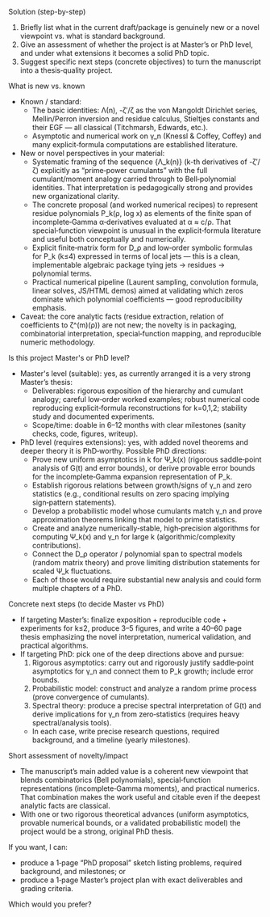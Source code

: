 Solution (step-by-step)
1. Briefly list what in the current draft/package is genuinely new or a novel viewpoint vs. what is standard background.
2. Give an assessment of whether the project is at Master’s or PhD level, and under what extensions it becomes a solid PhD topic.
3. Suggest specific next steps (concrete objectives) to turn the manuscript into a thesis‑quality project.

What is new vs. known
- Known / standard:
  - The basic identities: Λ(n), -ζ′/ζ as the von Mangoldt Dirichlet series, Mellin/Perron inversion and residue calculus, Stieltjes constants and their EGF — all classical (Titchmarsh, Edwards, etc.).
  - Asymptotic and numerical work on γ_n (Knessl & Coffey, Coffey) and many explicit‑formula computations are established literature.
- New or novel perspectives in your material:
  - Systematic framing of the sequence {Λ_k(n)} (k-th derivatives of -ζ′/ζ) explicitly as “prime‑power cumulants” with the full cumulant/moment analogy carried through to Bell‑polynomial identities. That interpretation is pedagogically strong and provides new organizational clarity.
  - The concrete proposal (and worked numerical recipes) to represent residue polynomials P_k(ρ, log x) as elements of the finite span of incomplete‑Gamma α‑derivatives evaluated at α ≈ c/ρ. That special‑function viewpoint is unusual in the explicit‑formula literature and useful both conceptually and numerically.
  - Explicit finite‑matrix form for D_ρ and low‑order symbolic formulas for P_k (k≤4) expressed in terms of local jets — this is a clean, implementable algebraic package tying jets → residues → polynomial terms.
  - Practical numerical pipeline (Laurent sampling, convolution formula, linear solves, JS/HTML demos) aimed at validating which zeros dominate which polynomial coefficients — good reproducibility emphasis.
- Caveat: the core analytic facts (residue extraction, relation of coefficients to ζ^(m)(ρ)) are not new; the novelty is in packaging, combinatorial interpretation, special‑function mapping, and reproducible numeric methodology.

Is this project Master's or PhD level?
- Master's level (suitable): yes, as currently arranged it is a very strong Master’s thesis:
  - Deliverables: rigorous exposition of the hierarchy and cumulant analogy; careful low‑order worked examples; robust numerical code reproducing explicit‑formula reconstructions for k=0,1,2; stability study and documented experiments.
  - Scope/time: doable in 6–12 months with clear milestones (sanity checks, code, figures, writeup).
- PhD level (requires extensions): yes, with added novel theorems and deeper theory it is PhD‑worthy. Possible PhD directions:
  - Prove new uniform asymptotics in k for Ψ_k(x) (rigorous saddle‑point analysis of G(t) and error bounds), or derive provable error bounds for the incomplete‑Gamma expansion representation of P_k.
  - Establish rigorous relations between growth/signs of γ_n and zero statistics (e.g., conditional results on zero spacing implying sign‑pattern statements).
  - Develop a probabilistic model whose cumulants match γ_n and prove approximation theorems linking that model to prime statistics.
  - Create and analyze numerically‑stable, high‑precision algorithms for computing Ψ_k(x) and γ_n for large k (algorithmic/complexity contributions).
  - Connect the D_ρ operator / polynomial span to spectral models (random matrix theory) and prove limiting distribution statements for scaled Ψ_k fluctuations.
  - Each of those would require substantial new analysis and could form multiple chapters of a PhD.

Concrete next steps (to decide Master vs PhD)
- If targeting Master’s: finalize exposition + reproducible code + experiments for k≤2, produce 3–5 figures, and write a 40–60 page thesis emphasizing the novel interpretation, numerical validation, and practical algorithms.
- If targeting PhD: pick one of the deep directions above and pursue:
  1. Rigorous asymptotics: carry out and rigorously justify saddle‑point asymptotics for γ_n and connect them to P_k growth; include error bounds.
  2. Probabilistic model: construct and analyze a random prime process (prove convergence of cumulants).
  3. Spectral theory: produce a precise spectral interpretation of G(t) and derive implications for γ_n from zero‑statistics (requires heavy spectral/analysis tools).
  - In each case, write precise research questions, required background, and a timeline (yearly milestones).

Short assessment of novelty/impact
- The manuscript’s main added value is a coherent new viewpoint that blends combinatorics (Bell polynomials), special‑function representations (incomplete‑Gamma moments), and practical numerics. That combination makes the work useful and citable even if the deepest analytic facts are classical.
- With one or two rigorous theoretical advances (uniform asymptotics, provable numerical bounds, or a validated probabilistic model) the project would be a strong, original PhD thesis.

If you want, I can:
- produce a 1‑page “PhD proposal” sketch listing problems, required background, and milestones; or
- produce a 1‑page Master’s project plan with exact deliverables and grading criteria.

Which would you prefer?